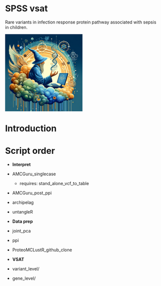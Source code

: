 # SPSS vsat

Rare variants in infection response protein pathway associated with sepsis in children.

<!-- ![](images/logo.webp) -->
<div style="display: flex; justify-content: space-between;">
  <img src="images/logo.webp" style="width: 50%;" alt="Logo of DNA wizard"/>
</div>

# Introduction

# Script order
* **Interpret**
* AMCGuru_singlecase
    - requires: stand_alone_vcf_to_table
* AMCGuru_post_ppi
* archipelag
* untangleR

* **Data prep**
* joint_pca
* ppi
* ProteoMCLustR_github_clone
 
* **VSAT**
* variant_level/
* gene_level/
 

